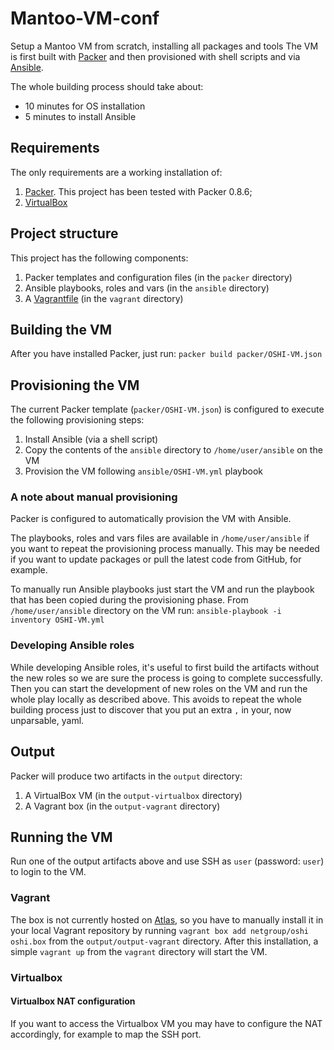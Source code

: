 # Mantoo-VM-conf
Setup a Mantoo VM from scratch, installing all packages and tools
The VM is first built with [Packer](https://www.packer.io/) and then provisioned
with shell scripts and via [Ansible](http://www.ansible.com/).

The whole building process should take about:
* 10 minutes for OS installation
* 5 minutes to install Ansible

## Requirements
The only requirements are a working installation of:
1. [Packer](https://www.packer.io/). This project has been tested with Packer 0.8.6;
2. [VirtualBox](https://www.virtualbox.org/)

## Project structure
This project has the following components:
1. Packer templates and configuration files (in the `packer` directory)
2. Ansible playbooks, roles and vars (in the `ansible` directory)
3. A [Vagrantfile](https://www.vagrantup.com/) (in the `vagrant` directory)

## Building the VM
After you have installed Packer, just run: `packer build packer/OSHI-VM.json`

## Provisioning the VM
The current Packer template (`packer/OSHI-VM.json`) is configured to execute the following provisioning steps:
1. Install Ansible (via a shell script)
2. Copy the contents of the `ansible` directory to `/home/user/ansible` on the VM
3. Provision the VM following `ansible/OSHI-VM.yml` playbook

### A note about manual provisioning
Packer is configured to automatically provision the VM with Ansible.

The playbooks, roles and vars files are available in `/home/user/ansible` if you want to repeat the provisioning process manually. This may be needed if you want to update packages or pull the latest code from GitHub, for example.

To manually run Ansible playbooks just start the VM and run the playbook that has been copied during the provisioning phase. From `/home/user/ansible` directory on the VM run:
`ansible-playbook -i inventory OSHI-VM.yml`

### Developing Ansible roles
While developing Ansible roles, it's useful to first build the artifacts without the new roles so we are sure the process is going to complete successfully.
Then you can start the development of new roles on the VM and run the whole play locally as described above.
This avoids to repeat the whole building process just to discover that you put an extra `,` in your, now unparsable, yaml.

## Output
Packer will produce two artifacts in the `output` directory:
1. A VirtualBox VM (in the `output-virtualbox` directory)
2. A Vagrant box (in the `output-vagrant` directory)

## Running the VM
Run one of the output artifacts above and use SSH as `user` (password: `user`) to login to the VM.

### Vagrant
The box is not currently hosted on [Atlas](https://atlas.hashicorp.com/boxes/search), so you have to manually install it in your local Vagrant repository by running `vagrant box add netgroup/oshi oshi.box` from the `output/output-vagrant` directory. After this installation, a simple `vagrant up` from the `vagrant` directory will start the VM.

### Virtualbox
#### Virtualbox NAT configuration
If you want to access the Virtualbox VM you may have to configure the NAT accordingly, for example to map the SSH port.
